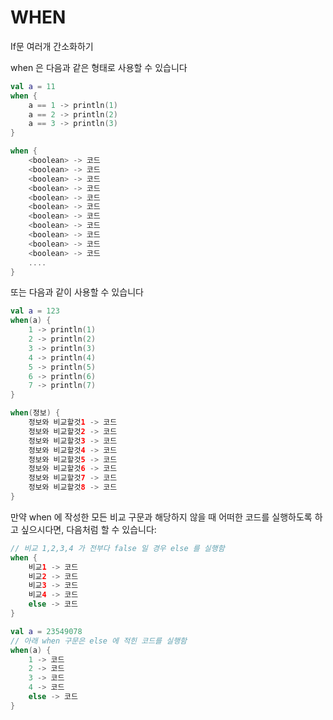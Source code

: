 WHEN
======
If문 여러개 간소화하기


when 은 다음과 같은 형태로 사용할 수 있습니다
```kotlin
val a = 11
when {
    a == 1 -> println(1)
    a == 2 -> println(2)
    a == 3 -> println(3)
}
```

```kotlin
when {
    <boolean> -> 코드
    <boolean> -> 코드
    <boolean> -> 코드
    <boolean> -> 코드
    <boolean> -> 코드
    <boolean> -> 코드
    <boolean> -> 코드
    <boolean> -> 코드
    <boolean> -> 코드
    <boolean> -> 코드
    <boolean> -> 코드
    ....
}
```

또는 다음과 같이 사용할 수 있습니다
```kotlin
val a = 123
when(a) {
    1 -> println(1)
    2 -> println(2)
    3 -> println(3)
    4 -> println(4)
    5 -> println(5)
    6 -> println(6)
    7 -> println(7)
}
```

```kotlin
when(정보) {
    정보와 비교할것1 -> 코드
    정보와 비교할것2 -> 코드
    정보와 비교할것3 -> 코드
    정보와 비교할것4 -> 코드
    정보와 비교할것5 -> 코드
    정보와 비교할것6 -> 코드
    정보와 비교할것7 -> 코드
    정보와 비교할것8 -> 코드
}
```

만약 when 에 작성한 모든 비교 구문과 해당하지 않을 때 어떠한 코드를 실행하도록 하고 싶으시다면, 다음처럼 할 수 있습니다:
```kotlin
// 비교 1,2,3,4 가 전부다 false 일 경우 else 를 실행함
when {
    비교1 -> 코드
    비교2 -> 코드
    비교3 -> 코드
    비교4 -> 코드
    else -> 코드
}

val a = 23549078
// 아래 when 구문은 else 에 적힌 코드를 실행함
when(a) {
    1 -> 코드
    2 -> 코드
    3 -> 코드
    4 -> 코드
    else -> 코드
}
```